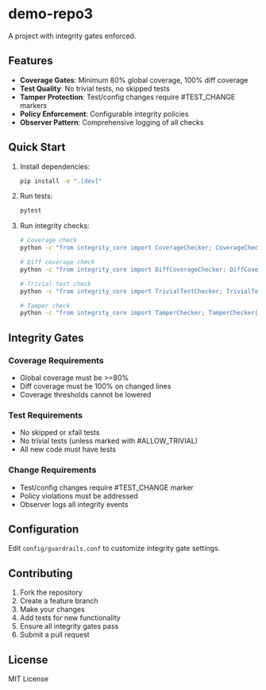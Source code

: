 # demo-repo3

A project with integrity gates enforced.

## Features

- **Coverage Gates**: Minimum 80% global coverage, 100% diff coverage
- **Test Quality**: No trivial tests, no skipped tests
- **Tamper Protection**: Test/config changes require #TEST_CHANGE markers
- **Policy Enforcement**: Configurable integrity policies
- **Observer Pattern**: Comprehensive logging of all checks

## Quick Start

1. Install dependencies:
   ```bash
   pip install -e ".[dev]"
   ```

2. Run tests:
   ```bash
   pytest
   ```

3. Run integrity checks:
   ```bash
   # Coverage check
   python -c "from integrity_core import CoverageChecker; CoverageChecker().check()"
   
   # Diff coverage check
   python -c "from integrity_core import DiffCoverageChecker; DiffCoverageChecker().check()"
   
   # Trivial test check
   python -c "from integrity_core import TrivialTestChecker; TrivialTestChecker().check()"
   
   # Tamper check
   python -c "from integrity_core import TamperChecker; TamperChecker().check()"
   ```

## Integrity Gates

### Coverage Requirements
- Global coverage must be >=80%
- Diff coverage must be 100% on changed lines
- Coverage thresholds cannot be lowered

### Test Requirements
- No skipped or xfail tests
- No trivial tests (unless marked with #ALLOW_TRIVIAL)
- All new code must have tests

### Change Requirements
- Test/config changes require #TEST_CHANGE marker
- Policy violations must be addressed
- Observer logs all integrity events

## Configuration

Edit `config/guardrails.conf` to customize integrity gate settings.

## Contributing

1. Fork the repository
2. Create a feature branch
3. Make your changes
4. Add tests for new functionality
5. Ensure all integrity gates pass
6. Submit a pull request

## License

MIT License
